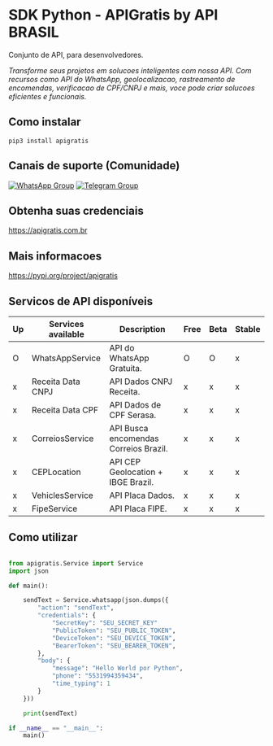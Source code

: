 # SDK Python - APIGratis by API BRASIL

Conjunto de API, para desenvolvedores.

_Transforme seus projetos em solucoes inteligentes com nossa API. Com recursos como API do WhatsApp, geolocalizacao, rastreamento de encomendas, verificacao de CPF/CNPJ e mais, voce pode criar solucoes eficientes e funcionais._

## Como instalar

```pip3 install apigratis```
## Canais de suporte (Comunidade)
[![WhatsApp Group](https://img.shields.io/badge/WhatsApp-Group-25D366?logo=whatsapp)](https://chat.whatsapp.com/KsxrUGIPWvUBYAjI1ogaGs)
[![Telegram Group](https://img.shields.io/badge/Telegram-Group-32AFED?logo=telegram)](https://t.me/apigratisoficial)

## Obtenha suas credenciais
https://apigratis.com.br

## Mais informacoes

https://pypi.org/project/apigratis

## Servicos de API disponíveis

| Up  | Services available            | Description       | Free    | Beta        | Stable   |
------|-------------------------------|-------------------|---------| ------------------------- | ------------------------- |
| O | WhatsAppService                | API do WhatsApp Gratuita.               |   O   | O                   | x                   |
| x | Receita Data CNPJ              | API Dados CNPJ Receita.                 |   x   | x                   | x                   |
| x | Receita Data CPF               | API Dados de CPF Serasa.                |   x   | x                   | x                   |
| x | CorreiosService                | API Busca encomendas Correios Brazil.   |   x   | x                   | x                   |
| x | CEPLocation                    | API CEP Geolocation + IBGE Brazil.      |   x   | x                   | x                   |
| x | VehiclesService                | API Placa Dados.                        |   x   | x                   | x                   |
| x | FipeService                    | API Placa FIPE.                         |   x   | x                   | x                   |

## Como utilizar

```python

from apigratis.Service import Service
import json

def main():

    sendText = Service.whatsapp(json.dumps({
        "action": "sendText",
        "credentials": {
            "SecretKey": "SEU_SECRET_KEY"
            "PublicToken": "SEU_PUBLIC_TOKEN",
            "DeviceToken": "SEU_DEVICE_TOKEN",
            "BearerToken": "SEU_BEARER_TOKEN",
        },
        "body": {
            "message": "Hello World por Python",
            "phone": "5531994359434",
            "time_typing": 1
        }
    }))

    print(sendText)

if __name__ == "__main__":
    main()
```